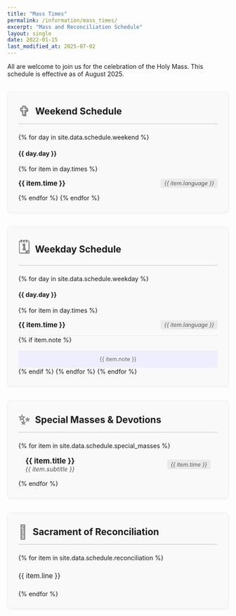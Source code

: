 ```yaml
---
title: "Mass Times"
permalink: /information/mass_times/
excerpt: "Mass and Reconciliation Schedule"
layout: single
date: 2022-01-15
last_modified_at: 2025-07-02
---
```


<style>
  .schedule-container { display: flex; flex-wrap: wrap; gap: 2rem; justify-content: center; margin-top: 2rem; }
  .schedule-card { background: #f9f9f9; border: 1px solid #eee; border-radius: 8px; padding: 1.5rem; flex: 1 1 400px; box-shadow: 0 2px 4px rgba(0,0,0,0.05); }
  .schedule-card h3 { font-size: 1.5em; margin-top: 0; border-bottom: 2px solid #ddd; padding-bottom: 0.5rem; display: flex; align-items: center; }
  .schedule-card h3 .icon { font-size: 1.5em; margin-right: 0.75rem; color: #888; }
  .schedule-time { display: flex; justify-content: space-between; align-items: center; padding: 0.85rem 0; border-bottom: 1px solid #e5e5e5; }
  .schedule-time:last-of-type { border-bottom: none; }
  .schedule-time .time { font-weight: bold; font-size: 1.1em; }
  .schedule-time .language { font-style: italic; color: #555; background: #eaeaea; padding: 0.2rem 0.5rem; border-radius: 4px; font-size: 0.9em; }
  .schedule-note { margin-top: 1rem; font-size: 0.9em; color: #666; text-align: center; background: #eef; padding: 0.75rem; border-radius: 4px; }
  .schedule-item { font-size: 1.1em; padding: 0.5rem 0; }
  .special-mass { text-align: center; padding: 1rem; }
  .special-mass strong { display: block; font-size: 1.2em; }
  .special-mass em { color: #555; }
</style>

All are welcome to join us for the celebration of the Holy Mass. This schedule is effective as of August 2025.

<div class="schedule-container">

  <div class="schedule-card">
    <h3><span class="icon">✞</span>Weekend Schedule</h3>
    {% for day in site.data.schedule.weekend %}
      <h4 style="margin-top: {% if forloop.first == false %}2rem{% else %}1rem{% endif %};">{{ day.day }}</h4>
      {% for item in day.times %}
        <div class="schedule-time">
          <span class="time">{{ item.time }}</span>
          <span class="language">{{ item.language }}</span>
        </div>
      {% endfor %}
    {% endfor %}
  </div>

  <div class="schedule-card">
    <h3><span class="icon">🗓️</span>Weekday Schedule</h3>
    {% for day in site.data.schedule.weekday %}
      <h4 style="margin-top: {% if forloop.first == false %}2rem{% else %}1rem{% endif %};">{{ day.day }}</h4>
      {% for item in day.times %}
        <div class="schedule-time">
          <span class="time">{{ item.time }}</span>
          <span class="language">{{ item.language }}</span>
        </div>
        {% if item.note %}
          <div class="schedule-note">{{ item.note }}</div>
        {% endif %}
      {% endfor %}
    {% endfor %}
  </div>

</div>

<div class="schedule-container">

  <div class="schedule-card">
    <h3><span class="icon">✨</span>Special Masses & Devotions</h3>
    {% for item in site.data.schedule.special_masses %}
      <div class="special-mass schedule-time">
        <div>
          <strong>{{ item.title }}</strong>
          <em>{{ item.subtitle }}</em>
        </div>
        <span class="language">{{ item.time }}</span>
      </div>
    {% endfor %}
  </div>

  <div class="schedule-card">
    <h3><span class="icon">🙏</span>Sacrament of Reconciliation</h3>
    {% for item in site.data.schedule.reconciliation %}
      <p class="schedule-item">{{ item.line }}</p>
    {% endfor %}
  </div>

</div>